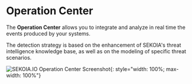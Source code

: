 # Operation Center 

The **Operation Center** allows you to integrate and analyze in real time the events produced by your systems.

The detection strategy is based on the enhancement of SEKOIA's threat intelligence knowledge base, as well as on the modeling of specific threat scenarios.

![SEKOIA.IO Operation Center Screenshot](/assets/operation_center/operation_center.png){: style="width: 100%; max-width: 100%"}
